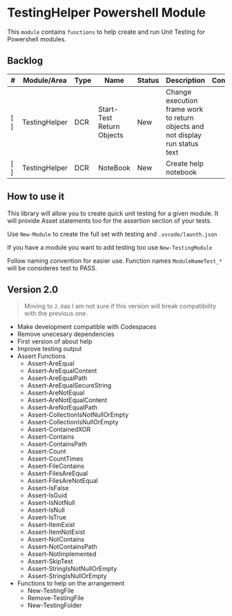 # TestingHelper Powershell Module

This `module` contains `functions` to help create and run Unit Testing for Powershell modules.

## Backlog

| #   | Module/Area   | Type | Name                      | Status | Description                                                                   | Comments |
| --- | ------------- | ---- | ------------------------- | ------ | ----------------------------------------------------------------------------- | -------- |
| [ ] | TestingHelper | DCR  | Start-Test Return Objects | New    | Change execution frame work to return objects and not display run status text |          |
| [ ] | TestingHelper | DCR  | NoteBook                  | New    | Create help notebook                                                          |          |

## How to use it

This library will allow you to create quick unit testing for a given module. It will provide Asset statements too for the assertion section of your tests.

Use `New-Module`  to create the full set with testing and `.vscode/launth.json`

If you have a module you want to add testing too use `New-TestingModule`

Follow naming convention for easier use. Function names `ModuleNameTest_*` will be consideres test to PASS.

## Version 2.0

> Moving to `2.0`as I am not sure if this version will break compatibility with the previous one.

- Make development compatible with Codespaces
- Remove unecesary dependencies
- First version of about help
- Improve testing output
- Assert Functions
  - Assert-AreEqual
  - Assert-AreEqualContent
  - Assert-AreEqualPath
  - Assert-AreEqualSecureString
  - Assert-AreNotEqual
  - Assert-AreNotEqualContent
  - Assert-AreNotEqualPath
  - Assert-CollectionIsNotNullOrEmpty
  - Assert-CollectionIsNullOrEmpty
  - Assert-ContainedXOR
  - Assert-Contains
  - Assert-ContainsPath
  - Assert-Count
  - Assert-CountTimes
  - Assert-FileContains
  - Assert-FilesAreEqual
  - Assert-FilesAreNotEqual
  - Assert-IsFalse
  - Assert-IsGuid
  - Assert-IsNotNull
  - Assert-IsNull
  - Assert-IsTrue
  - Assert-ItemExist
  - Assert-ItemNotExist
  - Assert-NotContains
  - Assert-NotContainsPath
  - Assert-NotImplemented
  - Assert-SkipTest
  - Assert-StringIsNotNullOrEmpty
  - Assert-StringIsNullOrEmpty
- Functions to help on the arrangement
  - New-TestingFile
  - Remove-TestingFile
  - New-TestingFolder

